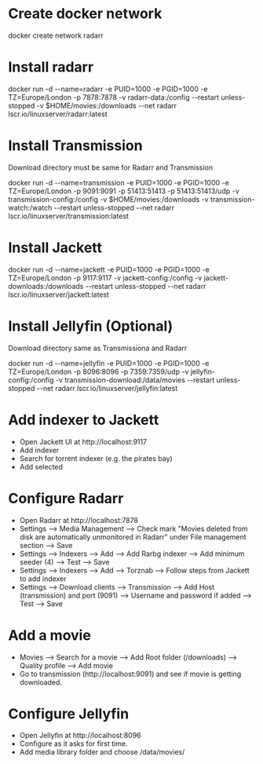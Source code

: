 # Create docker network

docker create network radarr

# Install radarr

docker run -d   --name=radarr   -e PUID=1000   -e PGID=1000   -e TZ=Europe/London   -p 7878:7878 -v radarr-data:/config --restart unless-stopped -v $HOME/movies:/downloads --net radarr  lscr.io/linuxserver/radarr:latest

# Install Transmission

Download directory must be same for Radarr and Transmission

docker run -d   --name=transmission   -e PUID=1000   -e PGID=1000   -e TZ=Europe/London -p 9091:9091   -p 51413:51413   -p 51413:51413/udp   -v transmission-config:/config  -v $HOME/movies:/downloads -v transmission-watch:/watch --restart unless-stopped --net radarr  lscr.io/linuxserver/transmission:latest

# Install Jackett

docker run -d   --name=jackett   -e PUID=1000   -e PGID=1000   -e TZ=Europe/London -p 9117:9117 -v jackett-config:/config -v jackett-downloads:/downloads --restart unless-stopped --net radarr  lscr.io/linuxserver/jackett:latest

# Install Jellyfin (Optional)

Download directory same as Transmissiona and Radarr

docker run -d   --name=jellyfin   -e PUID=1000   -e PGID=1000   -e TZ=Europe/London -p 8096:8096 -p 7359:7359/udp -v jellyfin-config:/config -v transmission-download:/data/movies --restart unless-stopped --net radarr  lscr.io/linuxserver/jellyfin:latest

# Add indexer to Jackett

- Open Jackett UI at http://localhost:9117
- Add indexer
- Search for torrent indexer (e.g. the pirates bay)
- Add selected

# Configure Radarr

- Open Radarr at http://localhost:7878
- Settings --> Media Management --> Check mark "Movies deleted from disk are automatically unmonitored in Radarr" under File management section --> Save
- Settings --> Indexers --> Add --> Add Rarbg indexer --> Add minimum seeder (4) --> Test --> Save
- Settings --> Indexers --> Add --> Torznab --> Follow steps from Jackett to add indexer
- Settings --> Download clients --> Transmission --> Add Host (transmission) and port (9091) --> Username and password if added --> Test --> Save

# Add a movie

- Movies --> Search for a movie --> Add Root folder (/downloads) --> Quality profile --> Add movie
- Go to transmission (http://localhost:9091) and see if movie is getting downloaded.

# Configure Jellyfin

- Open Jellyfin at http://localhost:8096
- Configure as it asks for first time.
- Add media library folder and choose /data/movies/
